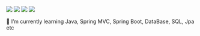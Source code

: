 
  <img src="https://img.shields.io/badge/Java-blue?style=flat-square&logo=JAVA&logoColor=white"/>
  <img src="https://img.shields.io/badge/Spring-green?style=flat-square&logo=Spring&logoColor=white"/>
  <img src="https://img.shields.io/badge/MySql-informational?style=flat-square&logo=MySql&logoColor=white"/>
  <img src="https://img.shields.io/badge/SpringBoot-green?style=flat-square&logo=SpringBoot&logoColor=white"/>

🌱 I’m currently learning Java, Spring MVC, Spring Boot, DataBase, SQL, Jpa etc
